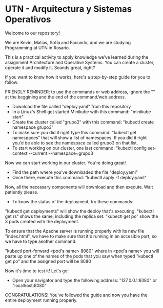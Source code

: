 # UTN - Arquitectura y Sistemas Operativos
Welcome to our repository!

We are Kevin, Matías, Sofía and Facundo, and we are studying Programming at UTN in Rosario.

This is a practical activity to apply knowledge we've learned during the assignment Architecture and Operative Systems.
You can create a cluster, operate it and modify it. Sounds great, right?

If you want to know how it works, here's a step-by-step guide for you to follow:

FRIENDLY REMINDER: to use the commands or web address, ignore the "" at the beggining and the end of the command/web address.

- Download the file called "deploy.yaml" from this repository
- In a Linux's Shell get started Minikube with this command: "minikube start"
- Create the cluster called "grupo3" with this command: "kubectl create namespace grupo3"
- To make sure you did it right type this command: "kubectl get namespaces" that will show a list of namespaces. If you did it right you'd be able to see the namespace called grupo3 on that list.
- To start working on our cluster, one last command: "kubectl config set-context --current --namespace=grupo3

Now we can start working in our cluster. You're doing great!

- Find the path where you've downloaded the file "deploy.yaml"
- Once there, execute this command: "kubectl apply -f deploy.yaml"

Now, all the necessary components will download and then execute. Wait patiently please.

- To know the status of the deployment, try these commands:

"kubectl get deployments" will show the deploy that's executing.
"kubectl get rs" shows the same, including the replica set.
"kubectl get po" show the 3 pods created with the deployment.

To ensure that the Apache server is running properly with its new file "index.html", we have to make sure that it's running in an accesible port, so we have to type another command:

"kubectl port-forward <pod's name> 8080" where in <pod's name> you will paste up one of the names of the pods that you saw when typed "kubectl get po" and the assigned port will be 8080

Now it's time to test it! Let's go!

- Open your navigator and type the following address: "127.0.0.1:8080" or "localhost:8080"

CONGRATULATIONS! You've followed the guide and now you have the entire deployment running properly.
